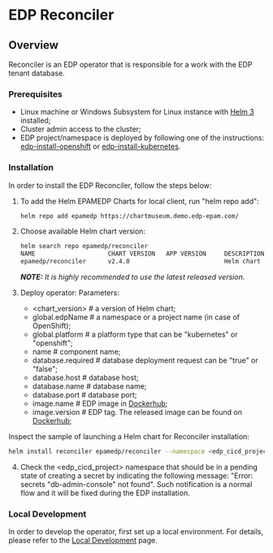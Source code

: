 # EDP Reconciler

## Overview

Reconciler is an EDP operator that is responsible for a work with the EDP tenant database.

### Prerequisites
* Linux machine or Windows Subsystem for Linux instance with [Helm 3](https://helm.sh/docs/intro/install/) installed;
* Cluster admin access to the cluster;
* EDP project/namespace is deployed by following one of the instructions: [edp-install-openshift](https://github.com/epmd-edp/edp-install/blob/release-2.4/documentation/openshift_install_edp.md#edp-project) or [edp-install-kubernetes](https://github.com/epmd-edp/edp-install/blob/release-2.4/documentation/kubernetes_install_edp.md#edp-namespace).

### Installation
In order to install the EDP Reconciler, follow the steps below:

1. To add the Helm EPAMEDP Charts for local client, run "helm repo add":
     ```bash
     helm repo add epamedp https://chartmuseum.demo.edp-epam.com/
     ```
2. Choose available Helm chart version:
     ```bash
     helm search repo epamedp/reconciler
     NAME                    CHART VERSION   APP VERSION     DESCRIPTION
     epamedp/reconciler      v2.4.0                          Helm chart for Golang application/service deplo...
     ```

    _**NOTE:** It is highly recommended to use the latest released version._
3. Deploy operator:
Parameters:
    - <chart_version>                               # a version of Helm chart;
    - global.edpName                                # a namespace or a project name (in case of OpenShift);
    - global.platform                               # a platform type that can be "kubernetes" or "openshift";
    - name                                          # component name;
    - database.required                             # database deployment request can be "true" or "false";
    - database.host                                 # database host;
    - database.name                                 # database name;
    - database.port                                 # database port;
    - image.name                                    # EDP image in [Dockerhub](https://hub.docker.com/u/epamedp);
    - image.version                                 # EDP tag. The released image can be found on [Dockerhub](https://hub.docker.com/repository/docker/epamedp/reconciler/tags);

Inspect the sample of launching a Helm chart for Reconciler installation:
```bash
helm install reconciler epamedp/reconciler --namespace <edp_cicd_project> --version <chart_version> --set name=reconciler --set global.edpName=<edp_cicd_project> --set global.platform=<platform_type> --set image.name=epamedp/reconciler --set image.version=<operator_version> 
```

4.  Check the <edp_cicd_project> namespace that should be in a pending state of creating a secret by indicating the following message: "Error: secrets "db-admin-console" not found". Such notification is a normal flow and it will be fixed during the EDP installation.

### Local Development
In order to develop the operator, first set up a local environment. For details, please refer to the [Local Development](documentation/local-development.md) page.